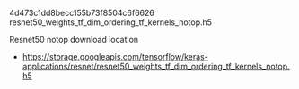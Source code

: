 4d473c1dd8becc155b73f8504c6f6626 resnet50_weights_tf_dim_ordering_tf_kernels_notop.h5

Resnet50 notop download location
- https://storage.googleapis.com/tensorflow/keras-applications/resnet/resnet50_weights_tf_dim_ordering_tf_kernels_notop.h5

